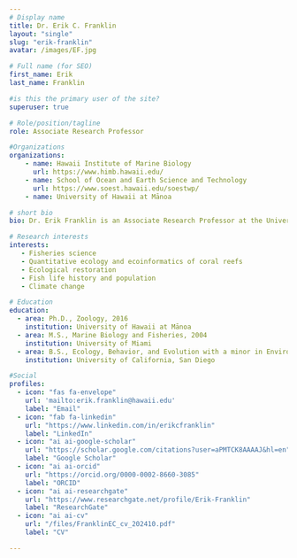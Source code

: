 ```yaml
---
# Display name
title: Dr. Erik C. Franklin
layout: "single"
slug: "erik-franklin"
avatar: /images/EF.jpg

# Full name (for SEO)
first_name: Erik
last_name: Franklin

#is this the primary user of the site?
superuser: true

# Role/position/tagline
role: Associate Research Professor

#Organizations
organizations:
    - name: Hawaii Institute of Marine Biology
      url: https://www.himb.hawaii.edu/
    - name: School of Ocean and Earth Science and Technology
      url: https://www.soest.hawaii.edu/soestwp/
    - name: University of Hawaii at Mānoa

# short bio
bio: Dr. Erik Franklin is an Associate Research Professor at the University of Hawai'i at Mānoa. His lab focuses on quantitative marine ecology, fisheries science, and ecological restoration, particularly within coral reef ecosystems. Collaborating with the NOAA Pacific Island Fisheries Science Center, the Franklin Lab conducts essential studies on marine population dynamics and habitats across the US Pacific, including the Hawaiian and Mariana archipelagos. His research also emphasizes applied ecological analysis to support sustainable marine resource management, leveraging empirical data and geospatial technologies. Dr. Franklin's collaborative efforts span local, state, and international partnerships, providing sound resource management solutions.

# Research interests
interests: 
   - Fisheries science
   - Quantitative ecology and ecoinformatics of coral reefs
   - Ecological restoration
   - Fish life history and population
   - Climate change

# Education
education:
  - area: Ph.D., Zoology, 2016
    institution: University of Hawaii at Mānoa
  - area: M.S., Marine Biology and Fisheries, 2004
    institution: University of Miami
  - area: B.S., Ecology, Behavior, and Evolution with a minor in Environmental Studies, 1996
    institution: University of California, San Diego

#Social
profiles:
  - icon: "fas fa-envelope" 
    url: 'mailto:erik.franklin@hawaii.edu'
    label: "Email"
  - icon: "fab fa-linkedin" 
    url: "https://www.linkedin.com/in/erikcfranklin"
    label: "LinkedIn"
  - icon: "ai ai-google-scholar" 
    url: "https://scholar.google.com/citations?user=aPMTCK8AAAAJ&hl=en"
    label: "Google Scholar"
  - icon: "ai ai-orcid" 
    url: "https://orcid.org/0000-0002-8660-3085"
    label: "ORCID"
  - icon: "ai ai-researchgate" 
    url: "https://www.researchgate.net/profile/Erik-Franklin"
    label: "ResearchGate"
  - icon: "ai ai-cv"  
    url: "/files/FranklinEC_cv_202410.pdf"
    label: "CV"

---
```

